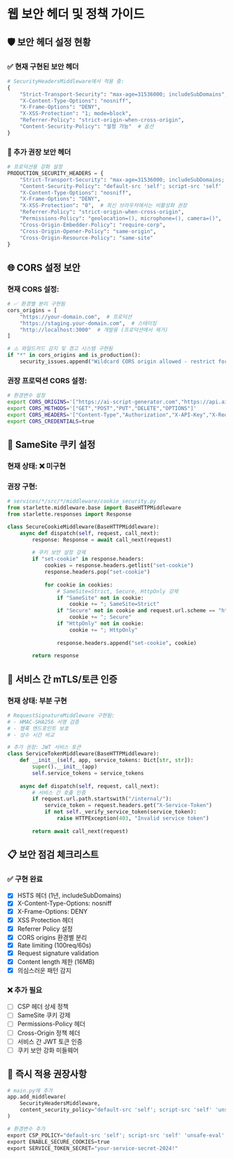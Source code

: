 # 웹 보안 헤더 및 정책 가이드

## 🛡️ 보안 헤더 설정 현황

### ✅ 현재 구현된 보안 헤더
```python
# SecurityHeadersMiddleware에서 적용 중:
{
    "Strict-Transport-Security": "max-age=31536000; includeSubDomains",
    "X-Content-Type-Options": "nosniff",
    "X-Frame-Options": "DENY", 
    "X-XSS-Protection": "1; mode=block",
    "Referrer-Policy": "strict-origin-when-cross-origin",
    "Content-Security-Policy": "설정 가능"  # 옵션
}
```

### 🔧 추가 권장 보안 헤더
```python
# 프로덕션용 강화 설정
PRODUCTION_SECURITY_HEADERS = {
    "Strict-Transport-Security": "max-age=31536000; includeSubDomains; preload",
    "Content-Security-Policy": "default-src 'self'; script-src 'self' 'unsafe-eval'; style-src 'self' 'unsafe-inline'; img-src 'self' data: https:; connect-src 'self' wss: https:; font-src 'self'; object-src 'none'; media-src 'self'; child-src 'none';",
    "X-Content-Type-Options": "nosniff",
    "X-Frame-Options": "DENY",
    "X-XSS-Protection": "0",  # 최신 브라우저에서는 비활성화 권장
    "Referrer-Policy": "strict-origin-when-cross-origin",
    "Permissions-Policy": "geolocation=(), microphone=(), camera=()",
    "Cross-Origin-Embedder-Policy": "require-corp",
    "Cross-Origin-Opener-Policy": "same-origin",
    "Cross-Origin-Resource-Policy": "same-site"
}
```

## 🌐 CORS 설정 보안

### 현재 CORS 설정:
```python
# ✅ 환경별 분리 구현됨
cors_origins = [
    "https://your-domain.com",  # 프로덕션
    "https://staging.your-domain.com",  # 스테이징  
    "http://localhost:3000"  # 개발용 (프로덕션에서 제거)
]

# ⚠️ 와일드카드 감지 및 경고 시스템 구현됨
if "*" in cors_origins and is_production():
    security_issues.append("Wildcard CORS origin allowed - restrict for production")
```

### 권장 프로덕션 CORS 설정:
```bash
# 환경변수 설정
export CORS_ORIGINS='["https://ai-script-generator.com","https://api.ai-script-generator.com"]'
export CORS_METHODS='["GET","POST","PUT","DELETE","OPTIONS"]'
export CORS_HEADERS='["Content-Type","Authorization","X-API-Key","X-Request-ID"]'
export CORS_CREDENTIALS=true
```

## 🍪 SameSite 쿠키 설정

### 현재 상태: ❌ 미구현
### 권장 구현:
```python
# services/*/src/*/middleware/cookie_security.py
from starlette.middleware.base import BaseHTTPMiddleware
from starlette.responses import Response

class SecureCookieMiddleware(BaseHTTPMiddleware):
    async def dispatch(self, request, call_next):
        response: Response = await call_next(request)
        
        # 쿠키 보안 설정 강제
        if "set-cookie" in response.headers:
            cookies = response.headers.getlist("set-cookie")
            response.headers.pop("set-cookie")
            
            for cookie in cookies:
                # SameSite=Strict, Secure, HttpOnly 강제
                if "SameSite" not in cookie:
                    cookie += "; SameSite=Strict"
                if "Secure" not in cookie and request.url.scheme == "https":
                    cookie += "; Secure"
                if "HttpOnly" not in cookie:
                    cookie += "; HttpOnly"
                    
                response.headers.append("set-cookie", cookie)
                
        return response
```

## 🔐 서비스 간 mTLS/토큰 인증

### 현재 상태: 부분 구현
```python
# RequestSignatureMiddleware 구현됨:
# - HMAC-SHA256 서명 검증
# - 웹훅 엔드포인트 보호
# - 상수 시간 비교

# 추가 권장: JWT 서비스 토큰
class ServiceTokenMiddleware(BaseHTTPMiddleware):
    def __init__(self, app, service_tokens: Dict[str, str]):
        super().__init__(app)
        self.service_tokens = service_tokens
        
    async def dispatch(self, request, call_next):
        # 서비스 간 호출 인증
        if request.url.path.startswith("/internal/"):
            service_token = request.headers.get("X-Service-Token")
            if not self._verify_service_token(service_token):
                raise HTTPException(403, "Invalid service token")
        
        return await call_next(request)
```

## 📋 보안 점검 체크리스트

### ✅ 구현 완료
- [x] HSTS 헤더 (1년, includeSubDomains)
- [x] X-Content-Type-Options: nosniff
- [x] X-Frame-Options: DENY  
- [x] XSS Protection 헤더
- [x] Referrer Policy 설정
- [x] CORS origins 환경별 분리
- [x] Rate limiting (100req/60s)
- [x] Request signature validation
- [x] Content length 제한 (16MB)
- [x] 의심스러운 패턴 감지

### ❌ 추가 필요
- [ ] CSP 헤더 상세 정책
- [ ] SameSite 쿠키 강제
- [ ] Permissions-Policy 헤더
- [ ] Cross-Origin 정책 헤더
- [ ] 서비스 간 JWT 토큰 인증
- [ ] 쿠키 보안 강화 미들웨어

## 🚀 즉시 적용 권장사항

```python
# main.py에 추가
app.add_middleware(
    SecurityHeadersMiddleware,
    content_security_policy="default-src 'self'; script-src 'self' 'unsafe-eval'"
)

# 환경변수 추가
export CSP_POLICY="default-src 'self'; script-src 'self' 'unsafe-eval'; style-src 'self' 'unsafe-inline'"
export ENABLE_SECURE_COOKIES=true
export SERVICE_TOKEN_SECRET="your-service-secret-2024!"
```